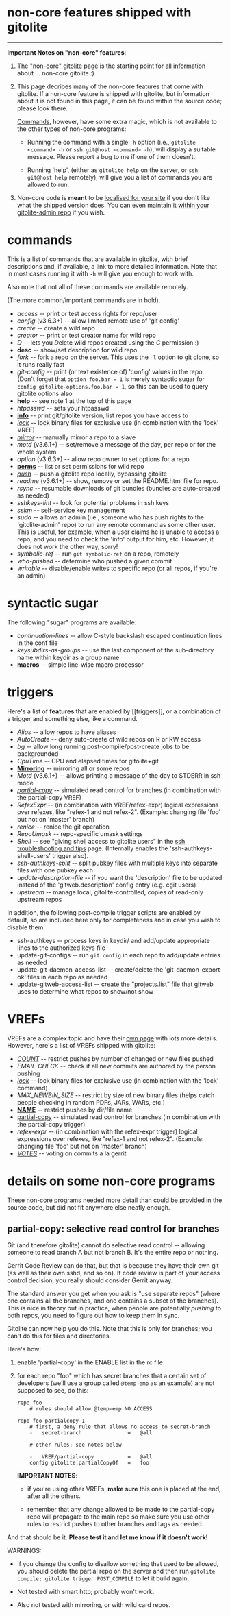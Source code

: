 # non-core features shipped with gitolite

----

**Important Notes on "non-core" features**:

1.  The ["non-core" gitolite](non-core) page is the starting point for all
    information about ... non-core gitolite :)

2.  This page decribes many of the non-core features that come with gitolite.
    If a non-core feature is shipped with gitolite, but information about it
    is not found in this page, it can be found within the source code; please
    look there.

    [Commands](non-core#gitolite-commands), however, have some extra magic,
    which is not available to the other types of non-core programs:

      * Running the command with a single `-h` option (i.e., `gitolite <command> -h`
        or `ssh git@host <command> -h`), will display a suitable
        message.  Please report a bug to me if one of them doesn't.

      * Running 'help', (either as `gitolite help` on the server, or
        `ssh git@host help` remotely), will give you a list of commands you are
        allowed to run.

3.  Non-core code is **meant** to be [localised for your site][localcode] if
    you don't like what the shipped version does.  You can even maintain it
    [within your gitolite-admin repo][pushcode] if you wish.

[localcode]: non-core/#for-your-non-core-programs
[pushcode]: non-core/#using-the-gitolite-admin-repo-to-manage-non-core-code

# commands

This is a list of commands that are available in gitolite, with brief
descriptions and, if available, a link to more detailed information.  Note
that in most cases running it with `-h` will give you enough to work with.

Also note that not all of these commands are available remotely.

(The more common/important commands are in bold).

  * *access* -- print or test access rights for repo/user
  * *config* <span class="gray">(v3.6.3+)</span> -- allow limited remote use of 'git config'
  * *create* -- create a wild repo
  * *creator* -- print or test creator name for wild repo
  * *D* -- lets you *D*elete wild repos created using the *C* permission :)
  * **desc** -- show/set description for wild repo
  * *fork* -- fork a repo on the server.  This uses the `-l` option to git
    clone, so it runs really fast
  * *git-config* -- print (or text existence of) 'config' values in the repo.
    (Don't forget that `option foo.bar = 1` is merely syntactic sugar for
    `config gitolite-options.foo.bar = 1`, so this can be used to query
    gitolite options also
  * **help** -- see note 1 at the top of this page
  * *htpasswd* -- sets your htpasswd
  * **[info][]** -- print git/gitolite version, list repos you have access to
  * *[lock](locking)* -- lock binary files for exclusive use (in combination
    with the 'lock' VREF)
  * *[mirror][sync]* -- manually mirror a repo to a slave
  * *motd* <span class="gray">(v3.6.1+)</span> -- set/remove a message of the day, per repo or for the whole
    system
  * *option* <span class="gray">(v3.6.3+)</span> -- allow repo owner to set options for a repo
  * **[perms][]** -- list or set permissions for wild repo
  * *[push][bypass]* -- push a gitolite repo locally, bypassing gitolite
  * *readme* <span class="gray">(v3.6.1+)</span> -- show, remove or set the README.html file for repo.
  * *rsync* -- resumable downloads of git bundles (bundles are auto-created as
    needed)
  * *sshkeys-lint* -- look for potential problems in ssh keys
  * *[sskm](contrib/sskm)* -- self-service key management
  * *sudo* -- allows an admin (i.e., someone who has push rights to the
    'gitolite-admin' repo) to run any remote command as some other user.  This
    is useful, for example, when a user claims he is unable to access a repo,
    and you need to check the 'info' output for him, etc.  However, it does
    not work the other way, sorry!
  * *symbolic-ref* -- run `git symbolic-ref` on a repo, remotely
  * *who-pushed* -- determine who pushed a given commit
  * *writable* -- disable/enable writes to specific repo (or all repos, if
    you're an admin)

[info]: user#the-info-command
[sync]: mirroring#manually-synchronising-a-slave-repo
[perms]: user/#setget-additional-permissions-for-repos-you-created
[bypass]: emergencies/#bypassing-gitolite

# syntactic sugar

The following "sugar" programs are available:

  * *continuation-lines* -- allow C-style backslash escaped continuation lines
    in the conf file
  * *keysubdirs-as-groups* -- use the last component of the sub-directory name
    within keydir as a group name
  * **macros** -- simple line-wise macro processor

# triggers

Here's a list of **features** that are enabled by [[triggers]], or a
combination of a trigger and something else, like a command.

  * *Alias* -- allow repos to have aliases
  * *AutoCreate* -- deny auto-create of wild repos on R or RW access
  * *bg* -- allow long running post-compile/post-create jobs to be
    backgrounded
  * *CpuTime* -- CPU and elapsed times for gitolite+git
  * **[Mirroring](mirroring)** -- mirroring all or some repos
  * *Motd* <span class="gray">(v3.6.1+)</span> -- allows printing a message of the day to
    STDERR in ssh mode
  * *[partial-copy][]* -- simulated read control for branches (in combination
    with the partial-copy VREF)
  * *RefexExpr* -- (in combination with VREF/refex-expr) logical expressions
    over refexes, like "refex-1 and not refex-2".  (Example: changing file
    'foo' but not on 'master' branch)
  * *renice* -- renice the git operation
  * *RepoUmask* -- repo-specific umask settings
  * *Shell* -- see "giving shell access to gitolite users" in the [ssh
    troubleshooting and tips](sts) page.  (Internally enables the
    'ssh-authkeys-shell-users' trigger also).
  * *ssh-authkeys-split* -- split pubkey files with multiple keys into
    separate files with one pubkey each
  * *update-description-file* -- if you want the 'description' file to be
    updated instead of the 'gitweb.description' config entry (e.g. cgit users)
  * *upstream* -- manage local, gitolite-controlled, copies of read-only
    upstream repos

In addition, the following post-compile trigger scripts are enabled by
default, so are included here only for completeness and in case you wish to
disable them:

  * ssh-authkeys -- process keys in keydir/ and add/update appropriate lines
    to the authorized keys file
  * update-git-configs -- run `git config` in each repo to add/update entries
    as needed
  * update-git-daemon-access-list -- create/delete the 'git-daemon-export-ok'
    files in each repo as needed
  * update-gitweb-access-list -- create the "projects.list" file that gitweb
    uses to determine what repos to show/not show

[partial-copy]: list-non-core#partial-copy-selective-read-control-for-branches

# VREFs

VREFs are a complex topic and have their [own page](vref) with lots more
details.  However, here's a list of VREFs shipped with gitolite:

  * *[COUNT][]* -- restrict pushes by number of changed or new files pushed
  * *EMAIL-CHECK* -- check if all new commits are authored by the person pushing
  * *[lock](locking)* -- lock binary files for exclusive use (in combination
    with the 'lock' command)
  * *MAX\_NEWBIN\_SIZE* -- restrict by size of new binary files (helps catch
    people checking in random PDFs, JARs, WARs, etc.)
  * **[NAME][]** -- restrict pushes by dir/file name
  * [partial-copy][] -- simulated read control for branches (in combination
    with the partial-copy trigger)
  * *refex-expr* -- (in combination with the refex-expr trigger) logical
    expressions over refexes, like "refex-1 and not refex-2".  (Example:
    changing file 'foo' but not on 'master' branch)
  * *[VOTES][votes]* -- voting on commits a la gerrit

[COUNT]: vref-2#number-of-changed-or-new-files
[NAME]: vref-2#restricting-pushes-by-dirfile-name
[votes]: vref-2#voting-on-commits

# details on some non-core programs

These non-core programs needed more detail than could be provided in the
source code, but did not fit anywhere else neatly enough.

## partial-copy: selective read control for branches

Git (and therefore gitolite) cannot do selective read control -- allowing
someone to read branch A but not branch B.  It's the entire repo or nothing.

<span class="box-r">Gerrit Code Review can do that, but that is because they have their
own git (as well as their own sshd, and so on).  If code review is part of
your access control decision, you really should consider Gerrit
anyway.</span>

The standard answer you get when you ask is "use separate repos" (where one
contains all the branches, and one contains a subset of the branches).  This
is nice in theory but in practice, when people are potentially *pushing* to
both repos, you need to figure out how to keep them in sync.

Gitolite can now help you do this.  Note that this is only for branches; you
can't do this for files and directories.

Here's how:

1.  enable 'partial-copy' in the ENABLE list in the rc file.

2.  for each repo "foo" which has secret branches that a certain set of
    developers (we'll use a group called `@temp-emp` as an example) are not
    supposed to see, do this:

    ```gitolite
    repo foo
        # rules should allow @temp-emp NO ACCESS

    repo foo-partialcopy-1
        # first, a deny rule that allows no access to secret-branch
        -   secret-branch               =   @all

        # other rules; see notes below

        -   VREF/partial-copy           =   @all
        config gitolite.partialCopyOf   =   foo
    ```

    **IMPORTANT NOTES**:

      * if you're using other VREFs, **make sure** this one is placed at the
        end, after all the others.

      * remember that any change allowed to be made to the partial-copy repo
        will propagate to the main repo so make sure you use other rules to
        restrict pushes to other branches and tags as needed.

And that should be it.  **Please test it and let me know if it doesn't work!**

WARNINGS:

  * If you change the config to disallow something that used to be allowed,
    you should delete the partial repo on the server and then run
    `gitolite compile; gitolite trigger POST_COMPILE` to let it build again.

  * Not tested with smart http; probably won't work.

  * Also not tested with mirroring, or with wild card repos.

